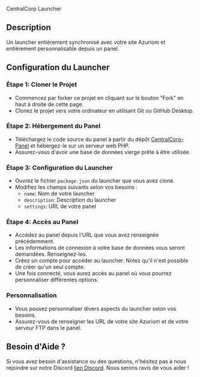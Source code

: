 CentralCorp Launcher

## Description
Un launcher entièrement synchronisé avec votre site Azuriom et entièrement personnalisable depuis un panel.

## Configuration du Launcher

### Étape 1: Cloner le Projet
- Commencez par forker ce projet en cliquant sur le bouton "Fork" en haut à droite de cette page.
- Clonez le projet vers votre ordinateur en utilisant Git ou GitHub Desktop.

### Étape 2: Hébergement du Panel
- Téléchargez le code source du panel à partir du dépôt [CentralCorp-Panel](https://github.com/Riptiaz/CentralCorp-Panel) et hébergez-le sur un serveur web PHP.
- Assurez-vous d'avoir une base de données vierge prête à être utilisée.

### Étape 3: Configuration du Launcher
- Ouvrez le fichier `package.json` du launcher que vous avez cloné.
- Modifiez les champs suivants selon vos besoins :
    - `name`: Nom de votre launcher
    - `description`: Description du launcher
    - `settings`: URL de votre panel

### Étape 4: Accès au Panel
- Accédez au panel depuis l'URL que vous avez renseignée précédemment.
- Les informations de connexion à votre base de données vous seront demandées. Renseignez-les.
- Créez un compte pour accéder au launcher. Notez qu'il n'est possible de créer qu'un seul compte.
- Une fois connecté, vous aurez accès au panel où vous pourrez personnaliser différentes options.

### Personnalisation
- Vous pouvez personnaliser divers aspects du launcher selon vos besoins.
- Assurez-vous de renseigner les URL de votre site Azuriom et de votre serveur FTP dans le panel.

## Besoin d'Aide ?
Si vous avez besoin d'assistance ou des questions, n'hésitez pas à nous rejoindre sur notre Discord [lien Discord](https://discord.gg/VCmNXHvf77). Nous serons ravis de vous aider !

